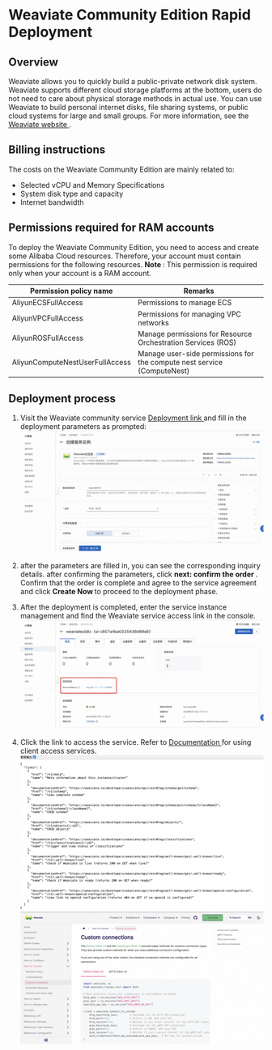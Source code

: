 <h1>Weaviate Community Edition Rapid Deployment </h1>

<h2> Overview </h2>

<p>Weaviate allows you to quickly build a public-private network disk system. Weaviate supports different cloud storage platforms at the bottom, users do not need to care about physical storage methods in actual use. You can use Weaviate to build personal internet disks, file sharing systems, or public cloud systems for large and small groups. For more information, see the <a href = "https://weaviate.io/developers/weaviate/connections/connect-cloud">Weaviate website </a>. </p>

<h2> Billing instructions </h2>

<p> The costs on the Weaviate Community Edition are mainly related to:</p>

<ul>
<li> Selected vCPU and Memory Specifications </li>
<li> System disk type and capacity </li>
<li> Internet bandwidth </li>
</ul>

<h2> Permissions required for RAM accounts </h2>

<p> To deploy the Weaviate Community Edition, you need to access and create some Alibaba Cloud resources. Therefore, your account must contain permissions for the following resources.
<strong> Note </strong>: This permission is required only when your account is a RAM account. </p>

<table>
<thead>
<tr>
<th> Permission policy name </th>
<th> Remarks </th>
</tr>
</thead>
<tbody>
<tr>
<td>AliyunECSFullAccess</td>
<td> Permissions to manage ECS </td>
</tr>
<tr>
<td>AliyunVPCFullAccess</td>
<td> Permissions for managing VPC networks </td>
</tr>
<tr>
<td>AliyunROSFullAccess</td>
<td> Manage permissions for Resource Orchestration Services (ROS) </td>
</tr>
<tr>
<td>AliyunComputeNestUserFullAccess</td>
<td> Manage user-side permissions for the compute nest service (ComputeNest) </td>
</tr>
</tbody>
</table>

<h2> Deployment process </h2>

<ol>
<li><p> Visit the Weaviate community service <a href = "https://computenest.console.aliyun.com/service/instance/create/cn-hangzhou?type=user&ServiceId=service-c6622482694448288847&ServiceVersion=beta"> Deployment link </a> and fill in the deployment parameters as prompted:
<img src="1.jpg" alt="image.png" /></p></li>
<li><p> after the parameters are filled in, you can see the corresponding inquiry details. after confirming the parameters, click <strong> next: confirm the order </strong>. Confirm that the order is complete and agree to the service agreement and click <strong> Create Now </strong> to proceed to the deployment phase. </p></li>
<li><p> After the deployment is completed, enter the service instance management and find the Weaviate service access link in the console.
<img src="2.jpg" alt="image.png" /></p></li>
<li><p> Click the link to access the service. Refer to <a href = "https://weaviate.io/developers/weaviate/connections/connect-custom"> Documentation </a> for using client access services.
<img src="3.jpg" alt="image.png" />
<img src="4.jpg" alt="image.png" /></p></li>
</ol>
